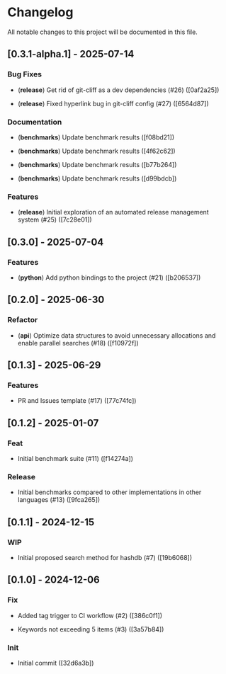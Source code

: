 # Changelog
All notable changes to this project will be documented in this file.


## [0.3.1-alpha.1] - 2025-07-14


### Bug Fixes

- (**release**) Get rid of git-cliff as a dev dependencies (#26) ([0af2a25])

- (**release**) Fixed hyperlink bug in git-cliff config (#27) ([6564d87])


### Documentation

- (**benchmarks**) Update benchmark results ([f08bd21])

- (**benchmarks**) Update benchmark results ([4f62c62])

- (**benchmarks**) Update benchmark results ([b77b264])

- (**benchmarks**) Update benchmark results ([d99bdcb])


### Features

- (**release**) Initial exploration of an automated release management system (#25) ([7c28e01])



## [0.3.0] - 2025-07-04


### Features

- (**python**) Add python bindings to the project (#21) ([b206537])



## [0.2.0] - 2025-06-30


### Refactor

- (**api**) Optimize data structures to avoid unnecessary allocations and enable parallel searches (#18) ([f10972f])



## [0.1.3] - 2025-06-29


### Features

- PR and Issues template (#17) ([77c74fc])



## [0.1.2] - 2025-01-07


### Feat

- Initial  benchmark suite (#11) ([f14274a])


### Release

- Initial benchmarks compared to other implementations in other languages (#13) ([9fca265])



## [0.1.1] - 2024-12-15


### WIP

- Initial proposed search method for hashdb (#7) ([19b6068])



## [0.1.0] - 2024-12-06


### Fix

- Added tag trigger to CI workflow (#2) ([386c0f1])

- Keywords not exceeding 5 items (#3) ([3a57b84])


### Init

- Initial commit ([32d6a3b])


<!-- generated by git-cliff -->
